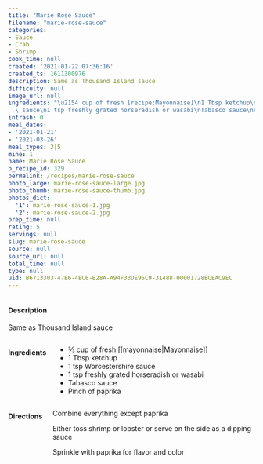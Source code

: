 ```yaml
---
title: "Marie Rose Sauce"
filename: "marie-rose-sauce"
categories:
- Sauce
- Crab
- Shrimp
cook_time: null
created: '2021-01-22 07:36:16'
created_ts: 1611300976
description: Same as Thousand Island sauce
difficulty: null
image_url: null
ingredients: "\u2154 cup of fresh [recipe:Mayonnaise]\n1 Tbsp ketchup\n1 tsp Worcestershire\
  \ sauce\n1 tsp freshly grated horseradish or wasabi\nTabasco sauce\nPinch of paprika"
intrash: 0
meal_dates:
- '2021-01-21'
- '2021-03-26'
meal_types: 3|5
mine: 1
name: Marie Rose Sauce
p_recipe_id: 329
permalink: /recipes/marie-rose-sauce
photo_large: marie-rose-sauce-large.jpg
photo_thumb: marie-rose-sauce-thumb.jpg
photos_dict:
  '1': marie-rose-sauce-1.jpg
  '2': marie-rose-sauce-2.jpg
prep_time: null
rating: 5
servings: null
slug: marie-rose-sauce
source: null
source_url: null
total_time: null
type: null
uid: B6713303-47E6-4EC6-B28A-A94F33DE95C9-31488-00001728BCEAC9EC
---
```

<div class="large-8 medium-7 columns" id="writeup">		<div id="description"><h4>Description</h4>
<div class="box box-description content"><p>Same as Thousand Island sauce</p>
</div></div>	</div><!-- #writeup -->
</div><!-- #row-one -->
<div class="row" id="row-two">	<div class="medium-4 small-5 columns" id="ingredients"><h4>Ingredients</h4><div class="box box-ingredients content"><ul>
<li>⅔ cup of fresh [[mayonnaise|Mayonnaise]]</li>
<li>1 Tbsp ketchup</li>
<li>1 tsp Worcestershire sauce</li>
<li>1 tsp freshly grated horseradish or wasabi</li>
<li>Tabasco sauce</li>
<li>Pinch of paprika</li>
</ul>
</div>	</div>	<div class="medium-6 small-7 columns" id="directions"><h4>Directions</h4><div class="box box-directions content"><p>Combine everything except paprika</p>
<p>Either toss shrimp or lobster or serve on the side as a dipping sauce</p>
<p>Sprinkle with paprika for flavor and color</p>
</div>	</div>